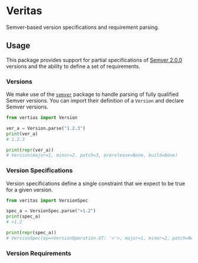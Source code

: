 # Veritas

Semver-based version specifications and requirement parsing.

## Usage

This package provides support for partial specifications of [Semver 2.0.0](https://semver.org/) versions and the ability to define a set of requirements.

### Versions

We make use of the [`semver`](https://pypi.org/project/semver) package to handle parsing of fully qualified Semver versions.
You can import their definition of a `Version` and declare Semver versions.

```python
from vertias import Version

ver_a = Version.parse("1.2.3")
print(ver_a)
# 1.2.3

print(repr(ver_a))
# Version(major=1, minor=2, patch=3, prerelease=None, build=None)
```

### Version Specifications

Version specifications define a single constraint that we expect to be true for a given version.

```python
from veritas import VersionSpec

spec_a = VersionSpec.parse(">1.2")
print(spec_a)
# >1.2

print(repr(spec_a))
# VersionSpec(op=<VersionOperation.GT: '>'>, major=1, minor=2, patch=None, prerelease=None, build=None)
```

### Version Requirements
